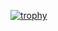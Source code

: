 [![trophy](https://github-profile-trophy.vercel.app/?username=usman-iqbal-aksa-sds)](https://github.com/ryo-ma/github-profile-trophy)
